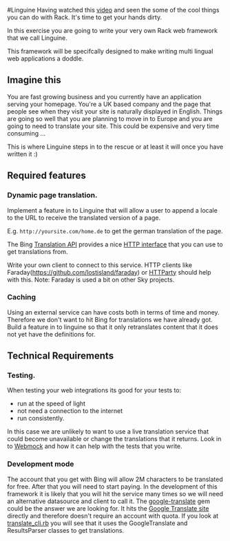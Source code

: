 #Linguine
Having watched this [video](https://www.youtube.com/watch?v=iJ-ZsWtHTIg) and seen the some of the cool things you can do with Rack. It's time to get your hands dirty.

In this exercise you are going to write your very own Rack web framework that we call Linguine.

This framework will be specifcally designed to make writing multi lingual web applications a doddle.

## Imagine this
You are fast growing business and you currently have an application serving your homepage. You're a UK based company and the page that people see when they visit your site is naturally displayed in English. Things are going so well that you are planning to move in to Europe and you are going to need to translate your site. This could be expensive and very time consuming ... 

This is where Linguine steps in to the rescue or at least it will once you have written it :)

## Required features
### Dynamic page translation.
Implement a feature in to Linguine that will allow a user to append a locale to the URL to receive the translated version of a page.

E.g. 
`http://yoursite.com/home.de` to get the german translation of the page.

The Bing [Translation API](https://www.microsoft.com/translator/getstarted.aspx) provides a nice [HTTP interface](https://msdn.microsoft.com/en-us/library/ff512387.aspx) that you can use to get translations from.

Write your own client to connect to this service. HTTP clients like Faraday(https://github.com/lostisland/faraday) or [HTTParty](https://github.com/jnunemaker/httparty) should help with this. Note: Faraday is used a bit on other Sky projects.

### Caching
Using an external service can have costs both in terms of time and money. Therefore we don't want to hit Bing for translations we have already got. Build a feature in to linguine so that it only retranslates content that it does not yet have the definitions for.

## Technical Requirements
### Testing.
When testing your web integrations its good for your tests to:
- run at the speed of light
- not need a connection to the internet
- run consistently.

In this case we are unlikely to want to use a live translation service that could become unavailable or change the translations that it returns. Look in to [Webmock](https://github.com/bblimke/webmock) and how it can help with the tests that you write.

### Development mode
The account that you get with Bing will allow 2M characters to be translated for free. After that you will need to start paying. In the development of this framework it is likely that you will hit the service many times so we will need an alternative datasource and client to call it. The [google-translate](https://github.com/shvets/google-translate) gem could be the answer we are looking for. It hits the [Google Translate site](https://translate.google.co.uk/) directly and therefore doesn't require an account with quota. 
If you look at [translate_cli.rb](https://github.com/shvets/google-translate/blob/master/lib/google_translate/translate_cli.rb) you will see that it uses the GoogleTranslate and ResultsParser classes to get translations.


